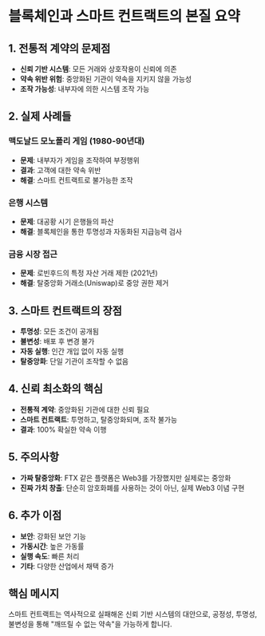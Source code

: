 # 블록체인과 스마트 컨트랙트의 본질 요약

## 1. 전통적 계약의 문제점

- **신뢰 기반 시스템**: 모든 거래와 상호작용이 신뢰에 의존
- **약속 위반 위험**: 중앙화된 기관이 약속을 지키지 않을 가능성
- **조작 가능성**: 내부자에 의한 시스템 조작 가능

## 2. 실제 사례들

### 맥도날드 모노폴리 게임 (1980-90년대)

- **문제**: 내부자가 게임을 조작하여 부정행위
- **결과**: 고객에 대한 약속 위반
- **해결**: 스마트 컨트랙트로 불가능한 조작

### 은행 시스템

- **문제**: 대공황 시기 은행들의 파산
- **해결**: 블록체인을 통한 투명성과 자동화된 지급능력 검사

### 금융 시장 접근

- **문제**: 로빈후드의 특정 자산 거래 제한 (2021년)
- **해결**: 탈중앙화 거래소(Uniswap)로 중앙 권한 제거

## 3. 스마트 컨트랙트의 장점

- **투명성**: 모든 조건이 공개됨
- **불변성**: 배포 후 변경 불가
- **자동 실행**: 인간 개입 없이 자동 실행
- **탈중앙화**: 단일 기관이 조작할 수 없음

## 4. 신뢰 최소화의 핵심

- **전통적 계약**: 중앙화된 기관에 대한 신뢰 필요
- **스마트 컨트랙트**: 투명하고, 탈중앙화되며, 조작 불가능
- **결과**: 100% 확실한 약속 이행

## 5. 주의사항

- **가짜 탈중앙화**: FTX 같은 플랫폼은 Web3를 가장했지만 실제로는 중앙화
- **진짜 가치 창출**: 단순히 암호화폐를 사용하는 것이 아닌, 실제 Web3 이념 구현

## 6. 추가 이점

- **보안**: 강화된 보안 기능
- **가동시간**: 높은 가동률
- **실행 속도**: 빠른 처리
- **기타**: 다양한 산업에서 채택 증가

## 핵심 메시지

스마트 컨트랙트는 역사적으로 실패해온 신뢰 기반 시스템의 대안으로, 공정성, 투명성, 불변성을 통해 "깨뜨릴 수 없는 약속"을 가능하게 합니다.
